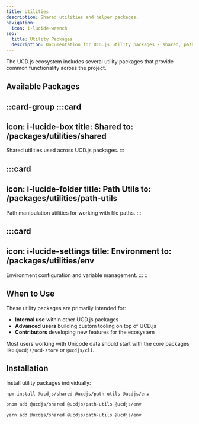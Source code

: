 ```yaml
---
title: Utilities
description: Shared utilities and helper packages.
navigation:
  icon: i-lucide-wrench
seo:
  title: Utility Packages
  description: Documentation for UCD.js utility packages - shared, path-utils, and env.
---
```


The UCD.js ecosystem includes several utility packages that provide common functionality across the project.

## Available Packages

::card-group
  :::card
  ---
  icon: i-lucide-box
  title: Shared
  to: /packages/utilities/shared
  ---
  Shared utilities used across UCD.js packages.
  :::

  :::card
  ---
  icon: i-lucide-folder
  title: Path Utils
  to: /packages/utilities/path-utils
  ---
  Path manipulation utilities for working with file paths.
  :::

  :::card
  ---
  icon: i-lucide-settings
  title: Environment
  to: /packages/utilities/env
  ---
  Environment configuration and variable management.
  :::
::

## When to Use

These utility packages are primarily intended for:
- **Internal use** within other UCD.js packages
- **Advanced users** building custom tooling on top of UCD.js
- **Contributors** developing new features for the ecosystem

Most users working with Unicode data should start with the core packages like `@ucdjs/ucd-store` or `@ucdjs/cli`.

## Installation

Install utility packages individually:

```bash [npm]
npm install @ucdjs/shared @ucdjs/path-utils @ucdjs/env
```

```bash [pnpm]
pnpm add @ucdjs/shared @ucdjs/path-utils @ucdjs/env
```

```bash [yarn]
yarn add @ucdjs/shared @ucdjs/path-utils @ucdjs/env
```
